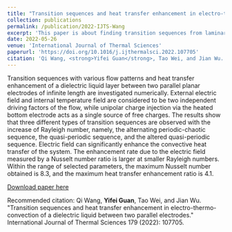 ```yaml
---
title: "Transition sequences and heat transfer enhancement in electro-thermo-convection of a dielectric liquid between two parallel electrodes"
collection: publications
permalink: /publication/2022-IJTS-Wang
excerpt: 'This paper is about finding transition sequences from laminar to turbulent flows of electro-thermo-hydrodynamics.'
date: 2022-05-26
venue: 'International Journal of Thermal Sciences'
paperurl: 'https://doi.org/10.1016/j.ijthermalsci.2022.107705'
citation: 'Qi Wang, <strong>Yifei Guan</strong>, Tao Wei, and Jian Wu. "Transition sequences and heat transfer enhancement in electro-thermo-convection of a dielectric liquid between two parallel electrodes." International Journal of Thermal Sciences 179 (2022): 107705.'
---
```


Transition sequences with various flow patterns and heat transfer enhancement of a dielectric liquid layer between two parallel planar electrodes of infinite length are investigated numerically. External electric field and internal temperature field are considered to be two independent driving factors of the flow, while unipolar charge injection via the heated bottom electrode acts as a single source of free charges. The results show that three different types of transition sequences are observed with the increase of Rayleigh number, namely, the alternating periodic-chaotic sequence, the quasi-periodic sequence, and the altered quasi-periodic sequence. Electric field can significantly enhance the convective heat transfer of the system. The enhancement rate due to the electric field measured by a Nusselt number ratio is larger at smaller Rayleigh numbers. Within the range of selected parameters, the maximum Nusselt number obtained is 8.3, and the maximum heat transfer enhancement ratio is 4.1.

[Download paper here](https://doi.org/10.1016/j.ijthermalsci.2022.107705)

Recommended citation: Qi Wang, <strong>Yifei Guan</strong>, Tao Wei, and Jian Wu. "Transition sequences and heat transfer enhancement in electro-thermo-convection of a dielectric liquid between two parallel electrodes." International Journal of Thermal Sciences 179 (2022): 107705.
